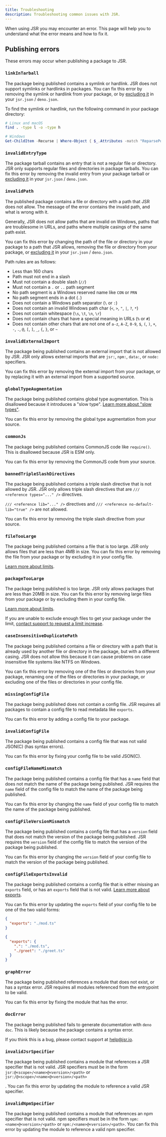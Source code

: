 ```yaml
---
title: Troubleshooting
description: Troubleshooting common issues with JSR.
---
```


When using JSR you may encounter an error. This page will help you to understand
what the error means and how to fix it.

## Publishing errors

These errors may occur when publishing a package to JSR.

### `linkInTarball`

The package being published contains a symlink or hardlink. JSR does not support
symlinks or hardlinks in packages. You can fix this error by removing the
symlink or hardlink from your package, or by
[excluding it](/docs/publishing-packages#ignoring-files) in your `jsr.json` /
`deno.json`.

To find the symlink or hardlink, run the following command in your package
directory:

```sh
# Linux and macOS
find . -type l -o -type h
```

```powershell
# Windows
Get-ChildItem -Recurse | Where-Object { $_.Attributes -match "ReparsePoint" }
```

### `invalidEntryType`

The package tarball contains an entry that is not a regular file or directory.
JSR only supports regular files and directories in package tarballs. You can fix
this error by removing the invalid entry from your package tarball or
[excluding it](/docs/publishing-packages#ignoring-files) in your `jsr.json` /
`deno.json`.

### `invalidPath`

The published package contains a file or directory with a path that JSR does not
allow. The message of the error contains the invalid path, and what is wrong
with it.

Generally, JSR does not allow paths that are invalid on Windows, paths that are
troublesome in URLs, and paths where multiple casings of the same path exist.

You can fix this error by changing the path of the file or directory in your
package to a path that JSR allows, removing the file or directory from your
package, or [excluding it](/docs/publishing-packages#ignoring-files) in your
`jsr.json` / `deno.json`.

Path rules are as follows:

- Less than 160 chars
- Path must not end in a slash
- Must not contain a double slash (`//`)
- Must not contain a `.` or `..` path segment
- No path segment is a Windows reserved name like `CON` or `PRN`
- No path segment ends in a dot (`.`)
- Does not contain a Windows path separator (`\` or `:`)
- Does not contain an invalid Windows path char (`<`, `>`, `"`, `|`, `?`, `*`)
- Does not contain whitespace (`\s`, `\t`, `\n`, `\r`)
- Does not contain chars that have a special meaning in URLs (`%` or `#`)
- Does not contain other chars that are not one of `a-z`, `A-Z`, `0-9`, `$`,
  `(`, `)`, `+`, `-`, `.`, `@`, `[`, `]`, `_`, `{`, `}`, or `~`

### `invalidExternalImport`

The package being published contains an external import that is not allowed by
JSR. JSR only allows external imports that are `jsr:`, `npm:`, `data:`, or
`node:` specifiers.

You can fix this error by removing the external import from your package, or by
replacing it with an external import from a supported source.

### `globalTypeAugmentation`

The package being published contains global type augmentation. This is
disallowed because it introduces a "slow type".
[Learn more about "slow types"](/docs/about-slow-types).

You can fix this error by removing the global type augmentation from your
source.

### `commonJs`

The package being published contains CommonJS code like `require()`. This is
disallowed because JSR is ESM only.

You can fix this error by removing the CommonJS code from your source.

### `bannedTripleSlashDirectives`

The package being published contains a triple slash directive that is not
allowed by JSR. JSR only allows triple slash directives that are
`/// <reference types="..." />` directives.

`/// <reference lib="..." />` directives and
`/// <reference no-default-lib="true" />` are not allowed.

You can fix this error by removing the triple slash directive from your source.

### `fileTooLarge`

The package being published contains a file that is too large. JSR only allows
files that are less than 4MB in size. You can fix this error by removing the
file from your package or by excluding it in your config file.

[Learn more about limits](/docs/quotas-and-limits#other-limits).

### `packageTooLarge`

The package being published is too large. JSR only allows packages that are less
than 20MB in size. You can fix this error by removing large files from your
package or by excluding them in your config file.

[Learn more about limits](/docs/quotas-and-limits#other-limits).

If you are unable to exclude enough files to get your package under the limit,
[contact support to request a limit increase](/docs/quotas-and-limits).

### `caseInsensitiveDuplicatePath`

The package being published contains a file or directory with a path that is
already used by another file or directory in the package, but with a different
casing. JSR does not allow this because it can cause problems on case
insensitive file systems like NTFS on Windows.

You can fix this error by removing one of the files or directories from your
package, renaming one of the files or directories in your package, or excluding
one of the files or directories in your config file.

### `missingConfigFile`

The package being published does not contain a config file. JSR requires all
packages to contain a config file to read metadata like `exports`.

You can fix this error by adding a config file to your package.

### `invalidConfigFile`

The package being published contains a config file that was not valid JSON(C)
(has syntax errors).

You can fix this error by fixing your config file to be valid JSON(C).

### `configFileNameMismatch`

The package being published contains a config file that has a `name` field that
does not match the name of the package being published. JSR requires the `name`
field of the config file to match the name of the package being published.

You can fix this error by changing the `name` field of your config file to match
the name of the package being published.

### `configFileVersionMismatch`

The package being published contains a config file that has a `version` field
that does not match the version of the package being published. JSR requires the
`version` field of the config file to match the version of the package being
published.

You can fix this error by changing the `version` field of your config file to
match the version of the package being published.

### `configFileExportsInvalid`

The package being published contains a config file that is either missing an
`exports` field, or has an `exports` field that is not valid.
[Learn more about exports](/docs/publishing-packages##package-config-file).

You can fix this error by updating the `exports` field of your config file to be
one of the two valid forms:

```json
{
  "exports": "./mod.ts"
}
```

```json
{
  "exports": {
    ".": "./mod.ts",
    "./greet": "./greet.ts"
  }
}
```

### `graphError`

The package being published references a module that does not exist, or has a
syntax error. JSR requires all modules referenced from the entrypoint to be
valid.

You can fix this error by fixing the module that has the error.

### `docError`

The package being published fails to generate documentation with `deno doc`.
This is likely because the package contains a syntax error.

If you think this is a bug, please contact support at
[help@jsr.io](mailto:help@jsr.io).

### `invalidJsrSpecifier`

The package being published contains a module that references a JSR specifier
that is not valid. JSR specifiers must be in the form
`jsr:@<scope>/<name>@<version>/<path>` or
`jsr:/@<scope>/<name>@<version>/<path>`

. You can fix this error by updating the module to reference a valid JSR
specifier.

### `invalidNpmSpecifier`

The package being published contains a module that references an npm specifier
that is not valid. npm specifiers must be in the form
`npm:<name>@<version>/<path>` or `npm:/<name>@<version>/<path>`. You can fix
this error by updating the module to reference a valid npm specifier.
